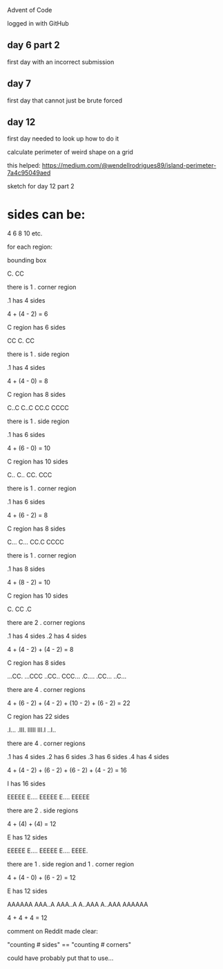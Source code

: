 Advent of Code


logged in with GitHub


## day 6 part 2

first day with an incorrect submission


## day 7

first day that cannot just be brute forced


## day 12

first day needed to look up how to do it

calculate perimeter of weird shape on a grid

this helped:
https://medium.com/@wendellrodrigues89/island-perimeter-7a4c95049aed

sketch for day 12 part 2



# sides can be:

4
6
8
10
etc.




for each region:

bounding box



C.
CC

there is 1 . corner region

.1 has 4 sides

4 + (4 - 2) = 6

C region has 6 sides







CC
C.
CC

there is 1 . side region

.1 has 4 sides

4 + (4 - 0) = 8

C region has 8 sides





C..C
C..C
CC.C
CCCC

there is 1 . side region

.1 has 6 sides

4 + (6 - 0) = 10

C region has 10 sides






C..
C..
CC.
CCC

there is 1 . corner region

.1 has 6 sides

4 + (6 - 2) = 8

C region has 8 sides









C...
C...
CC.C
CCCC

there is 1 . corner region

.1 has 8 sides

4 + (8 - 2) = 10

C region has 10 sides











C.
CC
.C

there are 2 . corner regions

.1 has 4 sides
.2 has 4 sides

4 + (4 - 2) + (4 - 2) = 8

C region has 8 sides









...CC.
...CCC
..CC..
CCC...
.C....
.CC...
..C...

there are 4 . corner regions

4 + (6 - 2) + (4 - 2) + (10 - 2) + (6 - 2) = 22

C region has 22 sides






.I...
.III.
IIIII
III.I
..I..


there are 4 . corner regions

.1 has 4 sides
.2 has 6 sides
.3 has 6 sides
.4 has 4 sides

4 + (4 - 2) + (6 - 2) + (6 - 2) + (4 - 2) = 16

I has 16 sides







EEEEE
E....
EEEEE
E....
EEEEE

there are 2 . side regions

4 + (4) + (4) = 12

E has 12 sides








EEEEE
E....
EEEEE
E....
EEEE.

there are 1 . side region and 1 . corner region

4 + (4 - 0) + (6 - 2) = 12

E has 12 sides







AAAAAA
AAA..A
AAA..A
A..AAA
A..AAA
AAAAAA

4 + 4 + 4 = 12



comment on Reddit made clear:

"counting # sides" == "counting # corners"

could have probably put that to use...




























